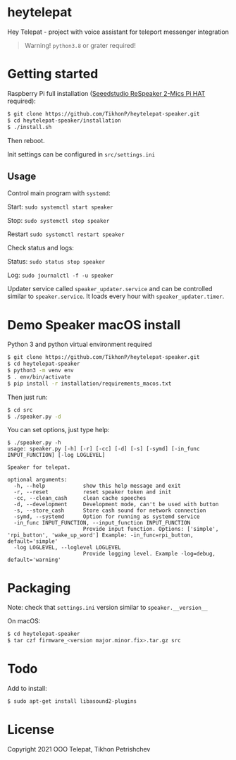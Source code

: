 # heytelepat
Hey Telepat - project with voice assistant for teleport messenger integration

> Warning! `python3.8` or grater required!

# Getting started
Raspberry Pi full installation ([Seeedstudio ReSpeaker 2-Mics Pi HAT](https://wiki.seeedstudio.com/ReSpeaker_2_Mics_Pi_HAT/) required):

```bash
$ git clone https://github.com/TikhonP/heytelepat-speaker.git
$ cd heytelepat-speaker/installation
$ ./install.sh
```

Then reboot.

Init settings can be configured in `src/settings.ini`

## Usage

Control main program with `systemd`:

Start: `sudo systemctl start speaker`

Stop: `sudo systemctl stop speaker`

Restart `sudo systemctl restart speaker`

Check status and logs:

Status: `sudo status stop speaker`

Log: `sudo journalctl -f -u speaker`

Updater service called `speaker_updater.service` and can be controlled similar to `speaker.service`.
It loads every hour with `speaker_updater.timer`.

# Demo Speaker macOS install

Python 3 and python virtual environment required

```bash 
$ git clone https://github.com/TikhonP/heytelepat-speaker.git
$ cd heytelepat-speaker
$ python3 -m venv env
$ . env/bin/activate
$ pip install -r installation/requirements_macos.txt
```
Then just run:

```bash
$ cd src
$ ./speaker.py -d
```

You can set options, just type help:

```
$ ./speaker.py -h
usage: speaker.py [-h] [-r] [-cc] [-d] [-s] [-symd] [-in_func INPUT_FUNCTION] [-log LOGLEVEL]

Speaker for telepat.

optional arguments:
  -h, --help            show this help message and exit
  -r, --reset           reset speaker token and init
  -cc, --clean_cash     clean cache speeches
  -d, --development     Development mode, can't be used with button
  -s, --store_cash      Store cash sound for network connection
  -symd, --systemd      Option for running as systemd service
  -in_func INPUT_FUNCTION, --input_function INPUT_FUNCTION
                        Provide input function. Options: ['simple', 'rpi_button', 'wake_up_word'] Example: -in_func=rpi_button, default='simple'
  -log LOGLEVEL, --loglevel LOGLEVEL
                        Provide logging level. Example -log=debug, default='warning'
```

# Packaging
Note: check that `settings.ini` version similar to `speaker.__version__`

On macOS:

```bash
$ cd heytelepat-speaker
$ tar czf firmware_<version major.minor.fix>.tar.gz src
```

# Todo

Add to install:

```bash
$ sudo apt-get install libasound2-plugins
```

# License

Copyright 2021 OOO Telepat, Tikhon Petrishchev